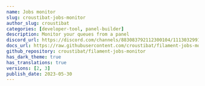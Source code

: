 ```yaml
---
name: Jobs monitor
slug: croustibat-jobs-monitor
author_slug: croustibat
categories: [developer-tool, panel-builder]
description: Monitor your queues from a panel
discord_url: https://discord.com/channels/883083792112300104/1113032991845912646
docs_url: https://raw.githubusercontent.com/croustibat/filament-jobs-monitor/main/README.md
github_repository: croustibat/filament-jobs-monitor
has_dark_theme: true
has_translations: true
versions: [2, 3]
publish_date: 2023-05-30
---
```

